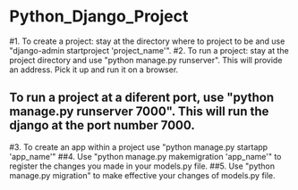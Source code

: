 # Python_Django_Project

#1. To create a project: stay at the directory where to project to be and use "django-admin startproject 'project_name'".
#2. To run a project: stay at the project directory and use "python manage.py runserver". This will provide an address. Pick it up and run it on a browser.
##	To run a project at a diferent port, use "python manage.py runserver 7000". This will run the django at the port number 7000.
#3. To create an app within a project use "python manage.py startapp 'app_name'"
##4. Use "python manage.py makemigration 'app_name'" to register the changes you made in your models.py file.
##5. Use "python manage.py migration" to make effective your changes of models.py file.
 

